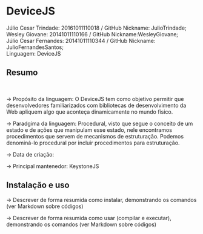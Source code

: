 # DeviceJS

Júlio Cesar Trindade: 20161011110018 / GitHub Nickname: JulioTrindade;
Wesley Giovane: 20141011110166 / GitHub Nickname:WesleyGiovane;<br/>
Júlio Cesar Fernandes: 20141011110344 / GitHub Nickname: JulioFernandesSantos;<br/>
Linguagem: DeviceJS

<h2> Resumo </h2><br/>

-> Propósito da linguagem: O DeviceJS tem como objetivo permitir que desenvolvedores familiarizados com bibliotecas de desenvolvimento da Web apliquem algo que aconteça dinamicamente no mundo físico.

-> Paradgima da linguagem: Procedural, visto que segue o conceito de um estado e de ações que manipulam esse estado, nele encontramos procedimentos que servem de mecanismos de estruturação. Podemos denominá-lo procedural por incluir procedimentos para estruturação.

-> Data de criação:

-> Principal mantenedor: KeystoneJS

<h2> Instalação e uso </h2>

-> Descrever de forma resumida como instalar, demonstrando os comandos (ver Markdown sobre códigos)

-> Descrever de forma resumida como usar (compilar e executar), demonstrando os comandos (ver Markdown sobre códigos)
